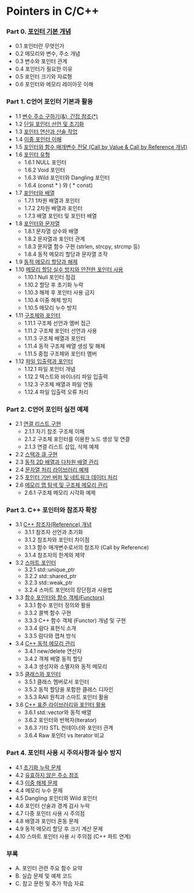 # Pointers in C/C++
### Part 0. [포인터 기본 개념](https://github.com/csbyun-data/Pointers/blob/main/PART0.md)
* 0.1 포인터란 무엇인가  
* 0.2 메모리와 변수, 주소 개념  
* 0.3 변수와 포인터 관계  
* 0.4 포인터가 필요한 이유  
* 0.5 포인터 크기와 자료형  
* 0.6 포인터와 메모리 레이아웃 이해  

### Part 1. C언어 포인터 기본과 활용
* 1.1 [변수 주소 구하기(&), 간접 참조(*)](https://github.com/csbyun-data/Pointers/blob/main/PART1_01.md)  
* 1.2 [단일 포인터 선언 및 초기화](https://github.com/csbyun-data/Pointers/blob/main/PART1_02.md)  
* 1.3 [포인터 연산과 산술 작업](https://github.com/csbyun-data/Pointers/blob/main/PART1_03.md)  
* 1.4 [이중 포인터 이해](https://github.com/csbyun-data/Pointers/blob/main/PART1_04.md)  
* 1.5 [포인터와 함수 매개변수 전달 (Call by Value & Call by Reference 개념)](https://github.com/csbyun-data/Pointers/blob/main/PART1_05.md)  
* 1.6 [포인터 유형](https://github.com/csbyun-data/Pointers/blob/main/PART1_06.md)  
  * 1.6.1 NULL 포인터  
  * 1.6.2 Void 포인터  
  * 1.6.3 Wild 포인터와 Dangling 포인터
  * 1.6.4 (const * ) 와 ( * const)
* 1.7 [포인터와 배열](https://github.com/csbyun-data/Pointers/blob/main/PART1_07.md)  
  * 1.7.1 1차원 배열과 포인터  
  * 1.7.2 2차원 배열과 포인터  
  * 1.7.3 배열 포인터 및 포인터 배열  
* 1.8 [포인터와 문자열](https://github.com/csbyun-data/Pointers/blob/main/PART1_08.md)  
  * 1.8.1 문자열 상수와 배열  
  * 1.8.2 문자열과 포인터 관계  
  * 1.8.3 문자열 함수 구현 (strlen, strcpy, strcmp 등)  
  * 1.8.4 동적 메모리 할당과 문자열 조작  
* 1.9 [동적 메모리 할당과 해제](https://github.com/csbyun-data/Pointers/blob/main/PART1_09.md)  
* 1.10 [메모리 할당 실수 방지와 안전한 포인터 사용](https://github.com/csbyun-data/Pointers/blob/main/PART1_10.md)  
  * 1.10.1 Null 포인터 점검  
  * 1.10.2 할당 후 초기화 누락  
  * 1.10.3 해제 후 포인터 사용 금지  
  * 1.10.4 이중 해제 방지  
  * 1.10.5 메모리 누수 방지  
* 1.11 [구조체와 포인터](https://github.com/csbyun-data/Pointers/blob/main/PART1_11.md)  
  * 1.11.1 구조체 선언과 멤버 접근  
  * 1.11.2 구조체 포인터 선언과 사용  
  * 1.11.3 구조체 배열과 포인터  
  * 1.11.4 동적 구조체 배열 생성 및 해제  
  * 1.11.5 중첩 구조체와 포인터 멤버  
* 1.12 [파일 입출력과 포인터](https://github.com/csbyun-data/Pointers/blob/main/PART1_12.md)  
  * 1.12.1 파일 포인터 개념  
  * 1.12.2 텍스트와 바이너리 파일 입출력  
  * 1.12.3 구조체 배열과 파일 연동  
  * 1.12.4 파일 입출력 오류 처리  

### Part 2. C언어 포인터 실전 예제
* 2.1 [연결 리스트 구현](https://github.com/csbyun-data/Pointers/blob/main/PART2_01.md)  
  * 2.1.1 자기 참조 구조체 이해  
  * 2.1.2 구조체 포인터를 이용한 노드 생성 및 연결  
  * 2.1.3 연결 리스트 삽입, 삭제 예제  
* 2.2 [스택과 큐 구현](https://github.com/csbyun-data/Pointers/blob/main/PART2_02.md)  
* 2.3 [동적 2D 배열과 다차원 배열 관리](https://github.com/csbyun-data/Pointers/blob/main/PART2_03.md)  
* 2.4 [문자열 처리 라이브러리 예제](https://github.com/csbyun-data/Pointers/blob/main/PART2_04.md)  
* 2.5 [포인터 기반 버퍼 및 네트워크 데이터 처리](https://github.com/csbyun-data/Pointers/blob/main/PART2_05.md)  
* 2.6 [메모리 맵 탐색 및 구조체 메모리 관리](https://github.com/csbyun-data/Pointers/blob/main/PART2_06.md)  
  * 2.6.1 구조체 메모리 시각화 예제

### Part 3. C++ 포인터와 참조자 확장
* 3.1 [C++ 참조자(Reference) 개념](https://github.com/csbyun-data/Pointers/blob/main/PART3_01.md)  
  * 3.1.1 참조자 선언과 초기화  
  * 3.1.2 참조자와 포인터 차이점  
  * 3.1.3 함수 매개변수로서의 참조자 (Call by Reference)  
  * 3.1.4 참조자의 한계와 제약  
* 3.2 [스마트 포인터](https://github.com/csbyun-data/Pointers/blob/main/PART3_02.md)  
  * 3.2.1 std::unique_ptr  
  * 3.2.2 std::shared_ptr  
  * 3.2.3 std::weak_ptr  
  * 3.2.4 스마트 포인터의 장단점과 사용법  
* 3.3 [함수 포인터와 함수 객체(Functors)](https://github.com/csbyun-data/Pointers/blob/main/PART3_03.md)  
  * 3.3.1 함수 포인터 정의와 활용  
  * 3.3.2 콜백 함수 구현  
  * 3.3.3 C++ 함수 객체 (Functor) 개념 및 구현  
  * 3.3.4 람다 표현식 소개
  * 3.3.5 람다와 캡쳐 방식
* 3.4 [C++ 동적 메모리 관리](https://github.com/csbyun-data/Pointers/blob/main/PART3_04.md)  
  * 3.4.1 new/delete 연산자  
  * 3.4.2 객체 배열 동적 할당  
  * 3.4.3 생성자와 소멸자와 동적 메모리  
* 3.5 [클래스와 포인터](https://github.com/csbyun-data/Pointers/blob/main/PART3_05.md)  
  * 3.5.1 클래스 멤버로서 포인터  
  * 3.5.2 동적 할당을 포함한 클래스 디자인  
  * 3.5.3 RAII 원칙과 스마트 포인터 활용  
* 3.6 [C++ 표준 라이브러리와 포인터 활용](https://github.com/csbyun-data/Pointers/blob/main/PART3_06.md)  
  * 3.6.1 std::vector와 동적 배열  
  * 3.6.2 포인터와 반복자(Iterator)  
  * 3.6.3 기타 STL 컨테이너와 포인터 관계
  * 3.6.4 Raw 포인터 vs Iterator 비교  

### Part 4. 포인터 사용 시 주의사항과 실수 방지
* 4.1 [초기화 누락 문제](https://github.com/csbyun-data/Pointers/blob/main/PART4_01.md)  
* 4.2 [유효하지 않은 주소 참조](https://github.com/csbyun-data/Pointers/blob/main/PART4_02.md)  
* 4.3 [이중 해제 문제](https://github.com/csbyun-data/Pointers/blob/main/PART4_03.md)  
* 4.4 메모리 누수 문제  
* 4.5 Dangling 포인터와 Wild 포인터  
* 4.6 포인터 산술과 경계 검사 누락  
* 4.7 다중 포인터 사용 시 주의점  
* 4.8 배열과 포인터 혼동 문제  
* 4.9 동적 메모리 할당 후 크기 계산 문제  
* 4.10 스마트 포인터 사용 시 주의점 (C++ 파트 연계)  

### 부록
* A. 포인터 관련 주요 함수 요약  
* B. 실습 문제 및 예제 코드  
* C. 참고 문헌 및 추가 학습 자료  
